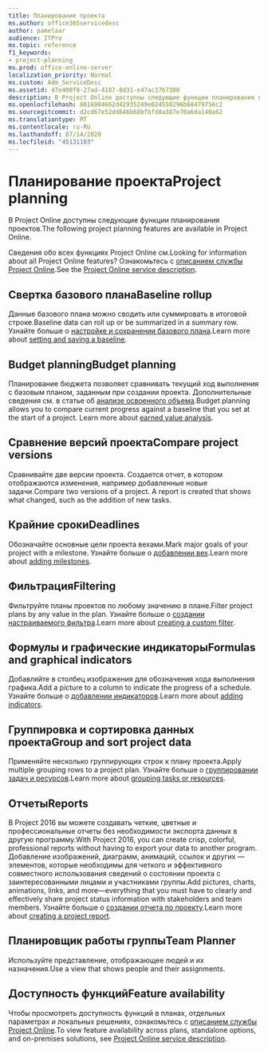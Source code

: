 ```yaml
---
title: Планирование проекта
ms.author: office365servicedesc
author: pamelaar
audience: ITPro
ms.topic: reference
f1_keywords:
- project-planning
ms.prod: office-online-server
localization_priority: Normal
ms.custom: Adm_ServiceDesc
ms.assetid: 47e400f8-27ad-4187-8d31-e47ac3767300
description: В Project Online доступны следующие функции планирования проектов.
ms.openlocfilehash: 8016984662d42935249e024550296b68479756c2
ms.sourcegitcommit: d2cd67e52dd646b68bfbfd8a387e70a6da140a62
ms.translationtype: MT
ms.contentlocale: ru-RU
ms.lasthandoff: 07/14/2020
ms.locfileid: "45131103"
---
```

# <a name="project-planning"></a><span data-ttu-id="d41b2-103">Планирование проекта</span><span class="sxs-lookup"><span data-stu-id="d41b2-103">Project planning</span></span>

<span data-ttu-id="d41b2-104">В Project Online доступны следующие функции планирования проектов.</span><span class="sxs-lookup"><span data-stu-id="d41b2-104">The following project planning features are available in Project Online.</span></span>
  
<span data-ttu-id="d41b2-105">Сведения обо всех функциях Project Online см.</span><span class="sxs-lookup"><span data-stu-id="d41b2-105">Looking for information about all Project Online features?</span></span> <span data-ttu-id="d41b2-106">Ознакомьтесь с [описанием службы Project Online](project-online-service-description.md).</span><span class="sxs-lookup"><span data-stu-id="d41b2-106">See the [Project Online service description](project-online-service-description.md).</span></span>
  
## <a name="baseline-rollup"></a><span data-ttu-id="d41b2-107">Свертка базового плана</span><span class="sxs-lookup"><span data-stu-id="d41b2-107">Baseline rollup</span></span>

<span data-ttu-id="d41b2-108">Данные базового плана можно сводить или суммировать в итоговой строке.</span><span class="sxs-lookup"><span data-stu-id="d41b2-108">Baseline data can roll up or be summarized in a summary row.</span></span> <span data-ttu-id="d41b2-109">Узнайте больше о [настройке и сохранении базового плана](https://go.microsoft.com/fwlink/p/?LinkId=271346).</span><span class="sxs-lookup"><span data-stu-id="d41b2-109">Learn more about [setting and saving a baseline](https://go.microsoft.com/fwlink/p/?LinkId=271346).</span></span>
  
## <a name="budget-planning"></a><span data-ttu-id="d41b2-110">Budget planning</span><span class="sxs-lookup"><span data-stu-id="d41b2-110">Budget planning</span></span>

<span data-ttu-id="d41b2-p103">Планирование бюджета позволяет сравнивать текущий ход выполнения с базовым планом, заданным при создании проекта. Дополнительные сведения см. в статье об [анализе освоенного объема](https://go.microsoft.com/fwlink/p/?LinkId=271336).</span><span class="sxs-lookup"><span data-stu-id="d41b2-p103">Budget planning allows you to compare current progress against a baseline that you set at the start of a project. Learn more about [earned value analysis](https://go.microsoft.com/fwlink/p/?LinkId=271336).</span></span>
  
## <a name="compare-project-versions"></a><span data-ttu-id="d41b2-113">Сравнение версий проекта</span><span class="sxs-lookup"><span data-stu-id="d41b2-113">Compare project versions</span></span>

<span data-ttu-id="d41b2-p104">Сравнивайте две версии проекта. Создается отчет, в котором отображаются изменения, например добавленные новые задачи.</span><span class="sxs-lookup"><span data-stu-id="d41b2-p104">Compare two versions of a project. A report is created that shows what changed, such as the addition of new tasks.</span></span>
  
## <a name="deadlines"></a><span data-ttu-id="d41b2-116">Крайние сроки</span><span class="sxs-lookup"><span data-stu-id="d41b2-116">Deadlines</span></span>

<span data-ttu-id="d41b2-117">Обозначайте основные цели проекта вехами.</span><span class="sxs-lookup"><span data-stu-id="d41b2-117">Mark major goals of your project with a milestone.</span></span> <span data-ttu-id="d41b2-118">Узнайте больше о [добавлении вех](https://go.microsoft.com/fwlink/p/?LinkId=271339).</span><span class="sxs-lookup"><span data-stu-id="d41b2-118">Learn more about [adding milestones](https://go.microsoft.com/fwlink/p/?LinkId=271339).</span></span>
  
## <a name="filtering"></a><span data-ttu-id="d41b2-119">Фильтрация</span><span class="sxs-lookup"><span data-stu-id="d41b2-119">Filtering</span></span>

<span data-ttu-id="d41b2-120">Фильтруйте планы проектов по любому значению в плане.</span><span class="sxs-lookup"><span data-stu-id="d41b2-120">Filter project plans by any value in the plan.</span></span> <span data-ttu-id="d41b2-121">Узнайте больше о [создании настраиваемого фильтра](https://go.microsoft.com/fwlink/p/?LinkId=271341).</span><span class="sxs-lookup"><span data-stu-id="d41b2-121">Learn more about [creating a custom filter](https://go.microsoft.com/fwlink/p/?LinkId=271341).</span></span>
  
## <a name="formulas-and-graphical-indicators"></a><span data-ttu-id="d41b2-122">Формулы и графические индикаторы</span><span class="sxs-lookup"><span data-stu-id="d41b2-122">Formulas and graphical indicators</span></span>

<span data-ttu-id="d41b2-123">Добавляйте в столбец изображения для обозначения хода выполнения графика.</span><span class="sxs-lookup"><span data-stu-id="d41b2-123">Add a picture to a column to indicate the progress of a schedule.</span></span> <span data-ttu-id="d41b2-124">Узнайте больше о [добавлении индикаторов](https://go.microsoft.com/fwlink/p/?LinkId=271340).</span><span class="sxs-lookup"><span data-stu-id="d41b2-124">Learn more about [adding indicators](https://go.microsoft.com/fwlink/p/?LinkId=271340).</span></span>
  
## <a name="group-and-sort-project-data"></a><span data-ttu-id="d41b2-125">Группировка и сортировка данных проекта</span><span class="sxs-lookup"><span data-stu-id="d41b2-125">Group and sort project data</span></span>

<span data-ttu-id="d41b2-126">Применяйте несколько группирующих строк к плану проекта.</span><span class="sxs-lookup"><span data-stu-id="d41b2-126">Apply multiple grouping rows to a project plan.</span></span> <span data-ttu-id="d41b2-127">Узнайте больше о [группировании задач и ресурсов](https://go.microsoft.com/fwlink/p/?LinkId=271326).</span><span class="sxs-lookup"><span data-stu-id="d41b2-127">Learn more about [grouping tasks or resources](https://go.microsoft.com/fwlink/p/?LinkId=271326).</span></span>
  
## <a name="reports"></a><span data-ttu-id="d41b2-128">Отчеты</span><span class="sxs-lookup"><span data-stu-id="d41b2-128">Reports</span></span>

<span data-ttu-id="d41b2-129">В Project 2016 вы можете создавать четкие, цветные и профессиональные отчеты без необходимости экспорта данных в другую программу.</span><span class="sxs-lookup"><span data-stu-id="d41b2-129">With Project 2016, you can create crisp, colorful, professional reports without having to export your data to another program.</span></span> <span data-ttu-id="d41b2-130">Добавление изображений, диаграмм, анимаций, ссылок и других &mdash; элементов, которые необходимы для четкого и эффективного совместного использования сведений о состоянии проекта с заинтересованными лицами и участниками группы.</span><span class="sxs-lookup"><span data-stu-id="d41b2-130">Add pictures, charts, animations, links, and more&mdash;everything that you must have to clearly and effectively share project status information with stakeholders and team members.</span></span> <span data-ttu-id="d41b2-131">Узнайте больше о [создании отчета по проекту](https://go.microsoft.com/fwlink/p/?LinkId=271349).</span><span class="sxs-lookup"><span data-stu-id="d41b2-131">Learn more about [creating a project report](https://go.microsoft.com/fwlink/p/?LinkId=271349).</span></span>
  
## <a name="team-planner"></a><span data-ttu-id="d41b2-132">Планировщик работы группы</span><span class="sxs-lookup"><span data-stu-id="d41b2-132">Team Planner</span></span>

<span data-ttu-id="d41b2-133">Используйте представление, отображающее людей и их назначения.</span><span class="sxs-lookup"><span data-stu-id="d41b2-133">Use a view that shows people and their assignments.</span></span> 
  
## <a name="feature-availability"></a><span data-ttu-id="d41b2-134">Доступность функций</span><span class="sxs-lookup"><span data-stu-id="d41b2-134">Feature availability</span></span>

<span data-ttu-id="d41b2-135">Чтобы просмотреть доступность функций в планах, отдельных параметрах и локальных решениях, ознакомьтесь с [описанием службы Project Online](project-online-service-description.md).</span><span class="sxs-lookup"><span data-stu-id="d41b2-135">To view feature availability across plans, standalone options, and on-premises solutions, see [Project Online service description](project-online-service-description.md).</span></span>
  